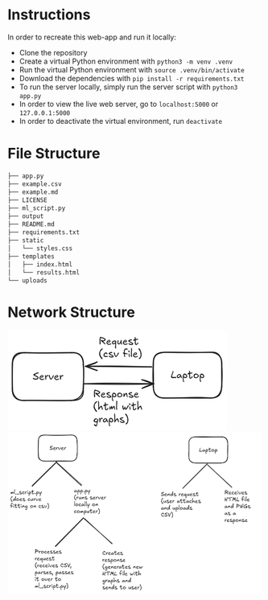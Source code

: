 # Instructions
In order to recreate this web-app and run it locally:
- Clone the repository
- Create a virtual Python environment with `python3 -m venv .venv`
- Run the virtual Python environment with `source .venv/bin/activate`
- Download the dependencies with `pip install -r requirements.txt`
- To run the server locally, simply run the server script with `python3 app.py`
- In order to view the live web server, go to `localhost:5000` or `127.0.0.1:5000`
- In order to deactivate the virtual environment, run `deactivate`
# File Structure
```
├── app.py
├── example.csv
├── example.md
├── LICENSE
├── ml_script.py
├── output
├── README.md
├── requirements.txt
├── static
│   └── styles.css
├── templates
│   ├── index.html
│   └── results.html
└── uploads
```

# Network Structure
![image](first.png)
![image](second.png)

